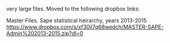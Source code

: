 
very large files. Moved to the following dropbox links:


Master Files. Sape statistical heirarchy, years 2013-2015
https://www.dropbox.com/s/xf30jl7q68wedch/MASTER-SAPE-Admin%202013-2015.zip?dl=0




